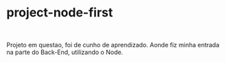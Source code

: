 # project-node-first
<br>
<p> Projeto em questao, foi de cunho de aprendizado. Aonde fiz minha entrada na parte do Back-End, utilizando o Node.<p>
